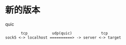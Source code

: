 # 新的版本

quic

```   
       tcp           udp(quic)             tcp 
sock5 <-> localhost ==========> -> server <-> target
```
